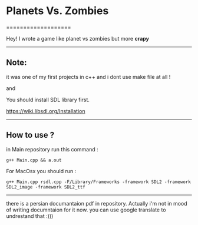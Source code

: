 # Planets Vs. Zombies
===================

Hey! I wrote a game like planet vs zombies but more **crapy**

----------

## Note: ##
it was one of my first projects in c++ and i dont use make file at all !

and 

You should install SDL library first.

https://wiki.libsdl.org/Installation

----------

## How to use ? ##
in Main repository run this command :
```
g++ Main.cpp && a.out
```

For MacOsx you should run :
```
g++ Main.cpp rsdl.cpp -F/Library/Frameworks -framework SDL2 -framework SDL2_image -framework SDL2_ttf
```
----------



there is a persian documantaion pdf in repository. Actually i'm not in mood of writing documntaion for it now. you can use google translate to undrestand that :)))
